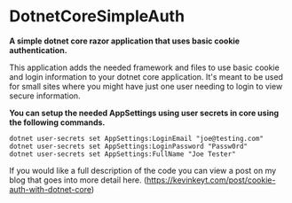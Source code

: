 # DotnetCoreSimpleAuth
**A simple dotnet core razor application that uses basic cookie authentication.**

This application adds the needed framework and files to use basic cookie and login information to your dotnet core application.
It's meant to be used for small sites where you might have just one user needing to login to view secure information. 

**You can setup the needed AppSettings using user secrets in core using the following commands.**
```
dotnet user-secrets set AppSettings:LoginEmail "joe@testing.com"
dotnet user-secrets set AppSettings:LoginPassword "Passw0rd"
dotnet user-secrets set AppSettings:FullName "Joe Tester"
```

If you would like a full description of the code you can view a post on my blog that goes into more detail here. 
(https://kevinkeyt.com/post/cookie-auth-with-dotnet-core)

